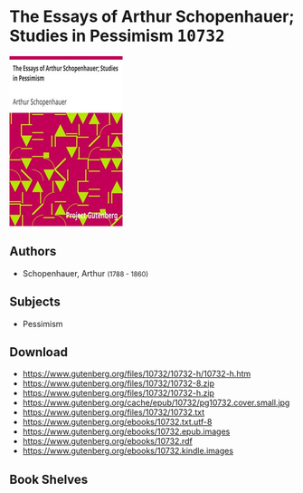 # The Essays of Arthur Schopenhauer; Studies in Pessimism <kbd>10732</kbd>

![](./cover.medium.jpg "")

## Authors


 - Schopenhauer, Arthur <small>(1788 - 1860)</small>

## Subjects


 - Pessimism

## Download


 - https://www.gutenberg.org/files/10732/10732-h/10732-h.htm
 - https://www.gutenberg.org/files/10732/10732-8.zip
 - https://www.gutenberg.org/files/10732/10732-h.zip
 - https://www.gutenberg.org/cache/epub/10732/pg10732.cover.small.jpg
 - https://www.gutenberg.org/files/10732/10732.txt
 - https://www.gutenberg.org/ebooks/10732.txt.utf-8
 - https://www.gutenberg.org/ebooks/10732.epub.images
 - https://www.gutenberg.org/ebooks/10732.rdf
 - https://www.gutenberg.org/ebooks/10732.kindle.images

## Book Shelves


